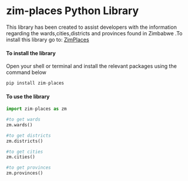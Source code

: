 # zim-places Python Library
This library has been created to assist developers with the information regarding the wards,cities,districts and provinces found in Zimbabwe
.To install this library go to: [ZimPlaces](https://pypi.org/project/zim-places/)

#### To install the library
Open your shell or terminal and install the relevant packages using the command below

```python
pip install zim-places
```
#### To use the library
```python
import zim-places as zm

#to get wards
zm.wards()

#to get districts
zm.districts()

#to get cities
zm.cities()

#to get provinces
zm.provinces()

```